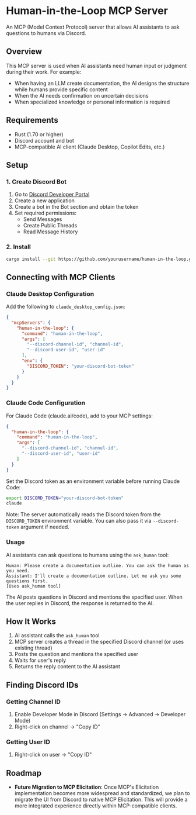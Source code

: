 # Human-in-the-Loop MCP Server

An MCP (Model Context Protocol) server that allows AI assistants to ask questions to humans via Discord.

## Overview

This MCP server is used when AI assistants need human input or judgment during their work. For example:

- When having an LLM create documentation, the AI designs the structure while humans provide specific content
- When the AI needs confirmation on uncertain decisions
- When specialized knowledge or personal information is required

## Requirements

- Rust (1.70 or higher)
- Discord account and bot
- MCP-compatible AI client (Claude Desktop, Copilot Edits, etc.)

## Setup

### 1. Create Discord Bot

1. Go to [Discord Developer Portal](https://discord.com/developers/applications)
2. Create a new application
3. Create a bot in the Bot section and obtain the token
4. Set required permissions:
   - Send Messages
   - Create Public Threads
   - Read Message History

### 2. Install

```bash
cargo install --git https://github.com/yourusername/human-in-the-loop.git
```

## Connecting with MCP Clients

### Claude Desktop Configuration

Add the following to `claude_desktop_config.json`:

```json
{
  "mcpServers": {
    "human-in-the-loop": {
      "command": "human-in-the-loop",
      "args": [
        "--discord-channel-id", "channel-id",
        "--discord-user-id", "user-id"
      ],
      "env": {
        "DISCORD_TOKEN": "your-discord-bot-token"
      }
    }
  }
}
```

### Claude Code Configuration

For Claude Code (claude.ai/code), add to your MCP settings:

```json
{
  "human-in-the-loop": {
    "command": "human-in-the-loop",
    "args": [
      "--discord-channel-id", "channel-id",
      "--discord-user-id", "user-id"
    ]
  }
}
```

Set the Discord token as an environment variable before running Claude Code:

```bash
export DISCORD_TOKEN="your-discord-bot-token"
claude
```

Note: The server automatically reads the Discord token from the `DISCORD_TOKEN` environment variable. You can also pass it via `--discord-token` argument if needed.

### Usage

AI assistants can ask questions to humans using the `ask_human` tool:

```
Human: Please create a documentation outline. You can ask the human as you need.
Assistant: I'll create a documentation outline. Let me ask you some questions first.
[Uses ask_human tool]
```

The AI posts questions in Discord and mentions the specified user. When the user replies in Discord, the response is returned to the AI.

## How It Works

1. AI assistant calls the `ask_human` tool
2. MCP server creates a thread in the specified Discord channel (or uses existing thread)
3. Posts the question and mentions the specified user
4. Waits for user's reply
5. Returns the reply content to the AI assistant

## Finding Discord IDs

### Getting Channel ID
1. Enable Developer Mode in Discord (Settings → Advanced → Developer Mode)
2. Right-click on channel → "Copy ID"

### Getting User ID
1. Right-click on user → "Copy ID"

## Roadmap

- **Future Migration to MCP Elicitation**: Once MCP's Elicitation implementation becomes more widespread and standardized, we plan to migrate the UI from Discord to native MCP Elicitation. This will provide a more integrated experience directly within MCP-compatible clients.
